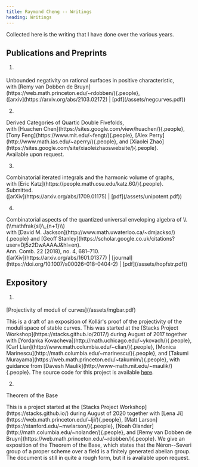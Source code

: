 ```yaml
---
title: Raymond Cheng -- Writings
heading: Writings
---
```


Collected here is the writing that I have done over the various years.

## Publications and Preprints

1. <div class="paper">
<div class="paper-title">Unbounded negativity on rational surfaces in positive characteristic,</div>
<div class="coauthor">with [Remy van Dobben de Bruyn](https://web.math.princeton.edu/~rdobben/){.people},</div>
<div class="paper-links">([arxiv](https://arxiv.org/abs/2103.02172) | [pdf](/assets/negcurves.pdf))</div>
</div>

2. <div class="paper">
<div class="paper-title">Derived Categories of Quartic Double Fivefolds,</div>
<div class="coauthor">with [Huachen Chen](https://sites.google.com/view/huachen/){.people},
                           [Tony Feng](https://www.mit.edu/~fengt/){.people},
                           [Alex Perry](http://www.math.ias.edu/~aperry/){.people}, and
                           [Xiaolei Zhao](https://sites.google.com/site/xiaoleizhaoswebsite/){.people}.</div>
<div class="journal">Available upon request.</div>
</div>

3. <div class="paper">
<div class="paper-title">Combinatorial iterated integrals and the harmonic volume of graphs,</div>
<div class="coauthor">with [Eric Katz](https://people.math.osu.edu/katz.60/){.people}.</div>
<div class="journal">Submitted.</div>
<div class="paper-links">([arXiv](https://arxiv.org/abs/1709.01175) | [pdf](/assets/unipotent.pdf))</div>
</div>

4. <div class="paper">
<div class="paper-title">Combinatorial aspects of the quantized universal enveloping algebra of \\(\\mathfrak{sl}\_{n+1}\\)</div>
<div class="coauthor">with [David M. Jackson](http://www.math.uwaterloo.ca/~dmjackso/){.people} and [Geoff Stanley](https://scholar.google.co.uk/citations?user=Dj5z2DwAAAAJ&hl=en).</div>
<div class="journal">Ann. Comb. 22 (2018), no. 4, 681–710.</div>
<div class="paper-links">([arXiv](https://arxiv.org/abs/1601.01377) | [journal](https://doi.org/10.1007/s00026-018-0404-2) | [pdf](/assets/hopfstr.pdf))</div>
</div>

## Expository

1. <div class="paper">
<div class="paper-title">[Projectivity of moduli of curves](/assets/mgbar.pdf)</a></div>
<p class="paper-description">
This is a draft of an exposition of Kollár's proof of the projectivity
of the moduli space of stable curves. This was started at the
[Stacks Project Workshop](https://stacks.github.io/2017/)
during August of 2017 together with
[Yordanka Kovacheva](http://math.uchicago.edu/~ykovach/){.people},
[Carl Lian](http://www.math.columbia.edu/~clian/){.people},
[Monica Marinescu](http://math.columbia.edu/~marinescu/){.people}, and
[Takumi Murayama](https://web.math.princeton.edu/~takumim/){.people},
with guidance from [Davesh Maulik](http://www-math.mit.edu/~maulik/){.people}.
The source code for this project is available
<a href="https://github.com/chngr/mgbar-proj">here</a>.
</div>

2. <div class="paper">
<div class="paper-title">Theorem of the Base</div>
<p class="paper-description">
This is a project started at the
[Stacks Project Workshop](https://stacks.github.io/) during August of 2020
together with
[Lena Ji](https://web.math.princeton.edu/~lji/){.people},
[Matt Larson](https://stanford.edu/~mwlarson/){.people},
[Noah Olander](http://math.columbia.edu/~nolander/){.people}, and
[Remy van Dobben de Bruyn](https://web.math.princeton.edu/~rdobben/){.people}.
We give an exposition of the Theorem of the Base, which states that the
Néron--Severi group of a proper scheme over a field is a finitely generated
abelian group. The document is still in quite a rough form, but it is available
upon request.
</div>
